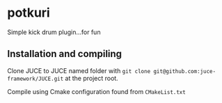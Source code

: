# potkuri
Simple kick drum plugin...for fun

## Installation and compiling
Clone JUCE to JUCE named folder with `git clone git@github.com:juce-framework/JUCE.git` at the project root.

Compile using Cmake configuration found from `CMakeList.txt`